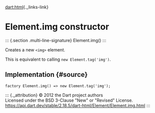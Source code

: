 [dart:html](../../dart-html/dart-html-library){._links-link}

Element.img constructor
=======================

::: {.section .multi-line-signature}
Element.img()
:::

Creates a new `<img>` element.

This is equivalent to calling `new Element.tag('img')`.

Implementation {#source}
--------------

``` {.language-dart data-language="dart"}
factory Element.img() => new Element.tag('img');
```

::: {._attribution}
© 2012 the Dart project authors\
Licensed under the BSD 3-Clause \"New\" or \"Revised\" License.\
<https://api.dart.dev/stable/2.18.5/dart-html/Element/Element.img.html>
:::
